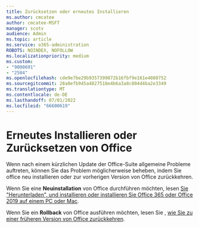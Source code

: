 ```yaml
---
title: Zurücksetzen oder erneutes Installieren
ms.author: cmcatee
author: cmcatee-MSFT
manager: scotv
audience: Admin
ms.topic: article
ms.service: o365-administration
ROBOTS: NOINDEX, NOFOLLOW
ms.localizationpriority: medium
ms.custom:
- "9000691"
- "2584"
ms.openlocfilehash: cde9e7be29b9357399872b16fbf9e161e4080752
ms.sourcegitcommit: 28a0efb945a4827518e4b6a3a8c804d4ba2e3349
ms.translationtype: MT
ms.contentlocale: de-DE
ms.lasthandoff: 07/01/2022
ms.locfileid: "66600619"
---
```

# <a name="reinstall-or-roll-back-office"></a>Erneutes Installieren oder Zurücksetzen von Office

Wenn nach einem kürzlichen Update der Office-Suite allgemeine Probleme auftreten, können Sie das Problem möglicherweise beheben, indem Sie office neu installieren oder zur vorherigen Version von Office zurückkehren.

Wenn Sie eine **Neuinstallation** von Office durchführen möchten, lesen [Sie "Herunterladen", und installieren oder installieren Sie Office 365 oder Office 2019 auf einem PC oder Mac](https://support.microsoft.com/office/download-and-install-or-reinstall-microsoft-365-or-office-2021-on-a-pc-or-mac-4414eaaf-0478-48be-9c42-23adc4716658).

Wenn Sie ein **Rollback** von Office ausführen möchten, lesen Sie , [wie Sie zu einer früheren Version von Office zurückkehren](https://support.microsoft.com/help/2770432/how-to-revert-to-an-earlier-version-of-office-2013-or-office-2016-clic).
